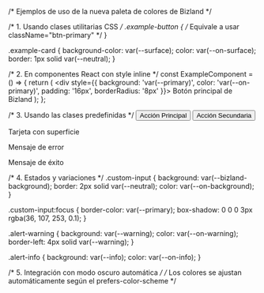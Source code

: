 /* Ejemplos de uso de la nueva paleta de colores de Bizland */

/* 1. Usando clases utilitarias CSS */
.example-button {
  /* Equivale a usar className="btn-primary" */
}

.example-card {
  background-color: var(--surface);
  color: var(--on-surface);
  border: 1px solid var(--neutral);
}

/* 2. En componentes React con style inline */
const ExampleComponent = () => {
  return (
    <div style={{
      background: 'var(--primary)',
      color: 'var(--on-primary)',
      padding: '16px',
      borderRadius: '8px'
    }}>
      Botón principal de Bizland
    </div>
  );
};

/* 3. Usando las clases predefinidas */
<button className="btn-primary">Acción Principal</button>
<button className="btn-secondary">Acción Secundaria</button>
<div className="bg-surface text-on-surface">Tarjeta con superficie</div>
<p className="text-error">Mensaje de error</p>
<p className="text-success">Mensaje de éxito</p>

/* 4. Estados y variaciones */
.custom-input {
  background: var(--bizland-background);
  border: 2px solid var(--neutral);
  color: var(--on-background);
}

.custom-input:focus {
  border-color: var(--primary);
  box-shadow: 0 0 0 3px rgba(36, 107, 253, 0.1);
}

.alert-warning {
  background: var(--warning);
  color: var(--on-warning);
  border-left: 4px solid var(--warning);
}

.alert-info {
  background: var(--info);
  color: var(--on-info);
}

/* 5. Integración con modo oscuro automática */
/* Los colores se ajustan automáticamente según el prefers-color-scheme */